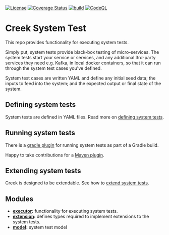 [![License](https://img.shields.io/badge/License-Apache%202.0-blue.svg)](https://opensource.org/licenses/Apache-2.0)
[![Coverage Status](https://coveralls.io/repos/github/creek-service/creek-system-test/badge.svg?branch=main)](https://coveralls.io/github/creek-service/creek-system-test?branch=main)
[![build](https://github.com/creek-service/creek-system-test/actions/workflows/gradle.yml/badge.svg)](https://github.com/creek-service/creek-system-test/actions/workflows/gradle.yml)
[![CodeQL](https://github.com/creek-service/creek-system-test/actions/workflows/codeql.yml/badge.svg)](https://github.com/creek-service/creek-system-test/actions/workflows/codeql.yml)

# Creek System Test

This repo provides functionality for executing system tests.

Simply put, system tests provide black-box testing of micro-services. The system tests start your service or services,
and any additional 3rd-party services they need e.g. Kafka, in local docker containers, so that it can run through
the system test cases you've defined.

System test cases are written YAML and define any initial seed data; the inputs to feed into the system; and the
expected output or final state of the system.

## Defining system tests

System tests are defined in YAML files. Read more on [defining system tests](model).

## Running system tests

There is a [gradle plugin][1] for running system tests as part of a Gradle build.

Happy to take contributions for a [Maven plugin](https://github.com/creek-service/creek-system-test/issues/2).

## Extending system tests

Creek is designed to be extendable. See how to [extend system tests](extension).

## Modules

* **[executor](executor):** functionality for executing system tests.
* **[extension](extension):** defines types required to implement extensions to the system tests.
* **[model](model):** system test model

[1]: https://github.com/creek-service/creek-system-test-gradle-plugin